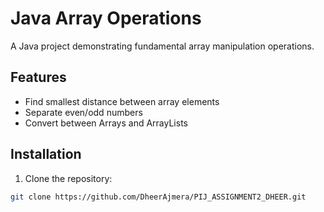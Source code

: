 # Java Array Operations

A Java project demonstrating fundamental array manipulation operations.

## Features

- Find smallest distance between array elements
- Separate even/odd numbers
- Convert between Arrays and ArrayLists


## Installation

1. Clone the repository:
```bash
git clone https://github.com/DheerAjmera/PIJ_ASSIGNMENT2_DHEER.git
